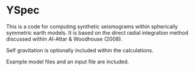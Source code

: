 # YSpec

This is a code for computing synthetic seismograms within spherically symmetric earth models. It is based on the direct radial integration method discussed within Al-Attar & Woodhouse (2008).

Self gravitation is optionally included within the calculations. 

Example model files and an input file are included.


